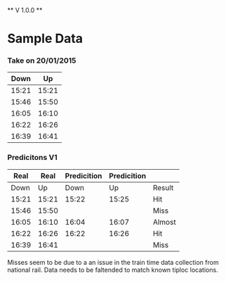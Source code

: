 ** V 1.0.0 **

# Sample Data

### Take on 20/01/2015
 
| Down  | Up    |
| ----- | ----- |
| 15:21 | 15:21 |
| 15:46 | 15:50 |
| 16:05 | 16:10 |
| 16:22 | 16:26 |
| 16:39 | 16:41 |


### Predicitons V1

| Real  | Real  | Predicition  | Predicition  |        |
| ----- | ----- | ------------ | ------------ | ------ |
| Down  | Up    | Down         | Up           | Result |
| 15:21 | 15:21 | 15:22        | 15:25        | Hit    |
| 15:46 | 15:50 |              |              | Miss   |
| 16:05 | 16:10 | 16:04        | 16:07        | Almost |
| 16:22 | 16:26 | 16:22        | 16:26        | Hit    |
| 16:39 | 16:41 |              |              | Miss   |

Misses seem to be due to a an issue in the train time data collection from national rail. Data needs to be faltended to match known tiploc locations.